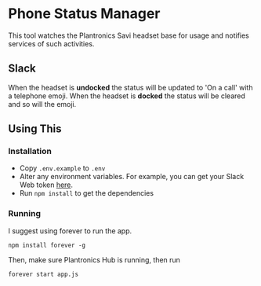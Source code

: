 # Phone Status Manager

This tool watches the Plantronics Savi headset base for usage and notifies services of such activities.

## Slack

When the headset is **undocked** the status will be updated to 'On a call' with a telephone emoji.
When the headset is **docked** the status will be cleared and so will the emoji.

## Using This

### Installation

- Copy `.env.example` to `.env`
- Alter any environment variables. For example, you can get your Slack Web token [here](https://api.slack.com/custom-integrations/legacy-tokens).
- Run `npm install` to get the dependencies

### Running

I suggest using forever to run the app.

`npm install forever -g`

Then, make sure Plantronics Hub is running, then run

`forever start app.js`
